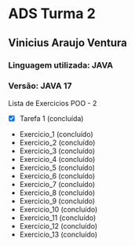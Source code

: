 # ADS Turma 2
## Vinicius Araujo Ventura
### Linguagem utilizada: **JAVA**
### Versão: **JAVA 17**

Lista de Exercicios POO - 2

- [x] Tarefa 1 (concluída)

- Exercicio_1 (concluído)
- Exercicio_2 (concluído)
- Exercicio_3 (concluído)
- Exercicio_4 (concluído)
- Exercicio_5 (concluído)
- Exercicio_6 (concluído)
- Exercicio_7 (concluído) 
- Exercicio_8 (concluído)
- Exercicio_9 (concluído)
- Exercicio_10 (concluído)
- Exercicio_11 (concluído)
- Exercicio_12 (concluído)
- Exercicio_13 (concluído)
